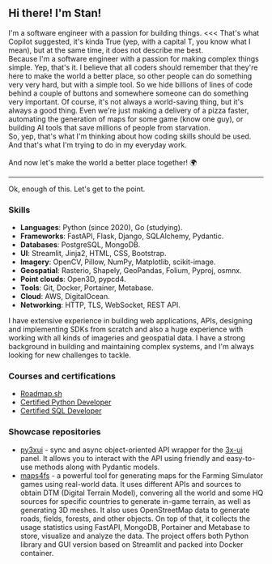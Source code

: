 ## Hi there! I'm Stan!

I'm a software engineer with a passion for building things. <<< That's what Copilot suggested, it's kinda True (yep, with a capital T, you know what I mean), but at the same time, it does not describe me best.<br>
Because I'm a software engineer with a passion for making complex things simple. Yep, that's it. I believe that all coders should remember that they're here to make the world a better place, so other people can do something very very hard, but with a simple tool. So we hide billions of lines of code behind a couple of buttons and somewhere someone can do something very important. Of course, it's not always a world-saving thing, but it's always a good thing. Even we're just making a delivery of a pizza faster, automating the generation of maps for some game (know one guy), or building AI tools that save millions of people from starvation.<br>
So, yep, that's what I'm thinking about how coding skills should be used. And that's what I'm trying to do in my everyday work.<br>
<br>
And now let's make the world a better place together! 🌍

---

Ok, enough of this. Let's get to the point.

### Skills

- **Languages**: Python (since 2020), Go (studying).
- **Frameworks**: FastAPI, Flask, Django, SQLAlchemy, Pydantic.
- **Databases**: PostgreSQL, MongoDB.
- **UI**: Streamlit, Jinja2, HTML, CSS, Bootstrap.
- **Imagery**: OpenCV, Pillow, NumPy, Matplotlib, scikit-image.
- **Geospatial**: Rasterio, Shapely, GeoPandas, Folium, Pyproj, osmnx.
- **Point clouds**: Open3D, pypcd4.
- **Tools**: Git, Docker, Portainer, Metabase.
- **Cloud**: AWS, DigitalOcean.
- **Networking**: HTTP, TLS, WebSocket, REST API.

I have extensive experience in building web applications, APIs, designing and implementing SDKs from scratch and also a huge experience with working with all kinds of imageries and geospatial data. I have a strong background in building and maintaining complex systems, and I'm always looking for new challenges to tackle.

### Courses and certifications

- [Roadmap.sh](https://roadmap.sh/u/iwatkot)
- [Certified Python Developer](https://verify.w3schools.com/62F5EI7L7)
- [Certified SQL Developer](https://verify.w3schools.com/1OO72DMUMB)

### Showcase repositories

- [py3xui](https://github.com/iwatkot/py3xui) - sync and async object-oriented API wrapper for the [3x-ui](https://github.com/MHSanaei/3x-ui) panel. It allows you to interact with the API using friendly and easy-to-use methods along with Pydantic models.
- [maps4fs](https://github.com/iwatkot/maps4fs) - a powerful tool for generating maps for the Farming Simulator games using real-world data. It uses different APIs and sources to obtain DTM (Digital Terrain Model), convering all the world and some HQ sources for specific countries to generate in-game terrain, as well as generating 3D meshes. It also uses OpenStreetMap data to generate roads, fields, forests, and other objects. On top of that, it collects the usage statistics using FastAPI, MongoDB, Portainer and Metabase to store, visualize and analyze the data. The project offers both Python library and GUI version based on Streamlit and packed into Docker container.